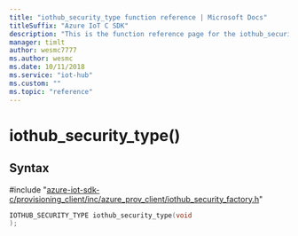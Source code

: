 ```yaml
---                             
title: "iothub_security_type function reference | Microsoft Docs" 
titleSuffix: "Azure IoT C SDK"            
description: "This is the function reference page for the iothub_security_type() function in the Azure IoT C SDK. This SDK is used with Azure IoT Hub and Azure IoT Hub Device Provisioning Service"            
manager: timlt                 
author: wesmc7777              
ms.author: wesmc               
ms.date: 10/11/2018                    
ms.service: "iot-hub"             
ms.custom: ""                
ms.topic: "reference"        
---                            
```


# iothub_security_type()

## Syntax

\#include "[azure-iot-sdk-c/provisioning_client/inc/azure_prov_client/iothub_security_factory.h](../iothub-security-factory-h.md)"  
```C
IOTHUB_SECURITY_TYPE iothub_security_type(void
);
```


